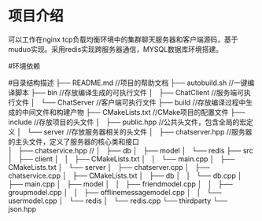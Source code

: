 # 项目介绍
可以工作在nginx tcp负载均衡环境中的集群聊天服务器和客户端源码，基于muduo实现。采用redis实现跨服务器通信，MYSQL数据库环境搭建。

#环境依赖

#目录结构描述
├── README.md                //项目的帮助文档
├── autobuild.sh             //一键编译脚本
├── bin                      //存放编译生成的可执行文件
│   ├── ChatClient           //服务端可执行文件
│   └── ChatServer           //客户端可执行文件
├── build                    //存放编译过程中生成的中间文件和构建产物
├── CMakeLists.txt           //CMake项目的配置文件
├── include                  //存放项目的头文件
│   ├── public.hpp           //公共头文件，包含全局的宏定义
│   └── server               //存放服务器相关的头文件
│       ├── chatserver.hpp           //服务器的主头文件，定义了服务器的核心类和接口   
│       ├── chatservice.hpp          //
│       ├── db
│       ├── model
│       └── redis
├── src
│   ├── client
│   │   ├── CMakeLists.txt
│   │   └── main.cpp
│   ├── CMakeLists.txt
│   └── server
│       ├── chatserver.cpp
│       ├── chatservice.cpp
│       ├── CMakeLists.txt
│       ├── db
│       │   └── db.cpp
│       ├── main.cpp
│       ├── model
│       │   ├── friendmodel.cpp
│       │   ├── groupmodel.cpp
│       │   ├── offlinemessagemodel.cpp
│       │   └── usermodel.cpp
│       └── redis
│           └── redis.cpp
└── thirdparty
    └── json.hpp

